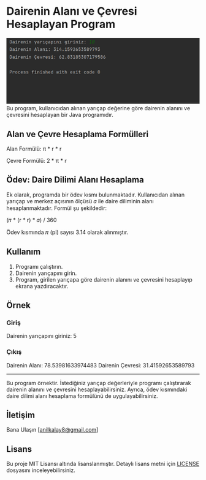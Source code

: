 # Dairenin Alanı ve Çevresi Hesaplayan Program

![img](daire.png)
Bu program, kullanıcıdan alınan yarıçap değerine göre dairenin alanını ve çevresini hesaplayan bir Java programıdır.

## Alan ve Çevre Hesaplama Formülleri

Alan Formülü: π * r * r

Çevre Formülü: 2 * π * r

## Ödev: Daire Dilimi Alanı Hesaplama

Ek olarak, programda bir ödev kısmı bulunmaktadır. Kullanıcıdan alınan yarıçap ve merkez açısının ölçüsü 𝛼 ile daire diliminin alanı hesaplanmaktadır. Formül şu şekildedir:

(𝜋 * (r * r) * 𝛼) / 360

Ödev kısmında 𝜋 (pi) sayısı 3.14 olarak alınmıştır.

## Kullanım

1. Programı çalıştırın.
2. Dairenin yarıçapını girin.
3. Program, girilen yarıçapa göre dairenin alanını ve çevresini hesaplayıp ekrana yazdıracaktır.

## Örnek

### Giriş
Dairenin yarıçapını giriniz: 5

### Çıkış
Dairenin Alanı: 78.53981633974483
Dairenin Çevresi: 31.41592653589793

---

Bu program örnektir. İstediğiniz yarıçap değerleriyle programı çalıştırarak dairenin alanını ve çevresini hesaplayabilirsiniz. Ayrıca, ödev kısmındaki daire dilimi alanı hesaplama formülünü de uygulayabilirsiniz.

## İletişim

Bana Ulaşın [anilkalay8@gmail.com]

## Lisans

Bu proje MIT Lisansı altında lisanslanmıştır. Detaylı lisans metni için [LICENSE](LICENSE) dosyasını inceleyebilirsiniz.
